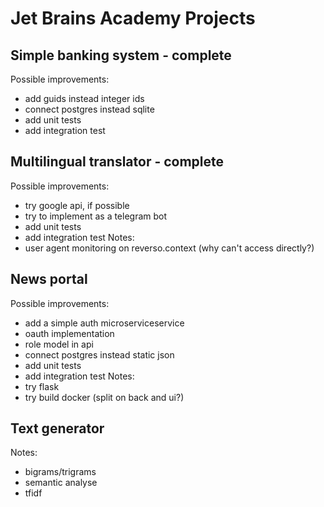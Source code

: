 # Jet Brains Academy Projects

## Simple banking system - complete
Possible improvements:
- add guids instead integer ids
- connect postgres instead sqlite
- add unit tests
- add integration test

## Multilingual translator - complete
Possible improvements:
- try google api, if possible
- try to implement as a telegram bot
- add unit tests
- add integration test
Notes:
- user agent monitoring on reverso.context (why can't access directly?)

## News portal
Possible improvements:
- add a simple auth microserviceservice
- oauth implementation
- role model in api
- connect postgres instead static json
- add unit tests
- add integration test
Notes:
- try flask
- try build docker (split on back and ui?)

## Text generator
Notes:
- bigrams/trigrams
- semantic analyse
- tfidf
